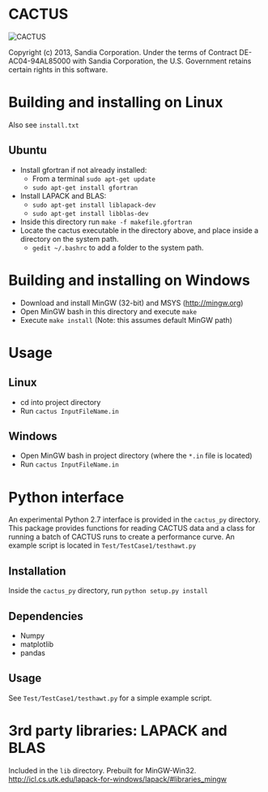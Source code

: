 CACTUS
======
![CACTUS](http://energy.sandia.gov/wp/wp-content/gallery/uploads/cactusHeader.png)

Copyright (c) 2013, Sandia Corporation.  Under the terms of Contract
DE-AC04-94AL85000 with Sandia Corporation, the U.S. Government retains
certain rights in this software. 


Building and installing on Linux
================================
Also see `install.txt`

Ubuntu
------
  * Install gfortran if not already installed: 
    * From a terminal `sudo apt-get update`
    * `sudo apt-get install gfortran`
  * Install LAPACK and BLAS:
	* `sudo apt-get install liblapack-dev`
	* `sudo apt-get install libblas-dev`
  * Inside this directory run `make -f makefile.gfortran`
  * Locate the cactus executable in the directory above, and place inside a directory on the
    system path.
    * `gedit ~/.bashrc` to add a folder to the system path.


Building and installing on Windows
==================================
  * Download and install MinGW (32-bit) and MSYS (http://mingw.org)
  * Open MinGW bash in this directory and execute `make`
  * Execute `make install` (Note: this assumes default MinGW path)


Usage
=====
Linux
-----
  * cd into project directory
  * Run `cactus InputFileName.in`

Windows
-------
  * Open MinGW bash in project directory (where the `*.in` file is located)
  * Run `cactus InputFileName.in`
  
  
Python interface
================
An experimental Python 2.7 interface is provided in the `cactus_py` directory. 
This package provides functions for reading CACTUS data and a class for running a batch 
of CACTUS runs to create a performance curve. An example script is located in
`Test/TestCase1/testhawt.py`

Installation
------------
Inside the `cactus_py` directory, run `python setup.py install`

Dependencies
------------
  * Numpy
  * matplotlib
  * pandas
  
Usage
-----
See `Test/TestCase1/testhawt.py` for a simple example script.


3rd party libraries: LAPACK and BLAS
====================================
Included in the `lib` directory. Prebuilt for MinGW-Win32.
http://icl.cs.utk.edu/lapack-for-windows/lapack/#libraries_mingw
